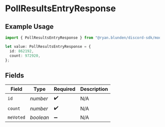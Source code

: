# PollResultsEntryResponse

## Example Usage

```typescript
import { PollResultsEntryResponse } from "@ryan.blunden/discord-sdk/models/components";

let value: PollResultsEntryResponse = {
  id: 862192,
  count: 972920,
};
```

## Fields

| Field              | Type               | Required           | Description        |
| ------------------ | ------------------ | ------------------ | ------------------ |
| `id`               | *number*           | :heavy_check_mark: | N/A                |
| `count`            | *number*           | :heavy_check_mark: | N/A                |
| `meVoted`          | *boolean*          | :heavy_minus_sign: | N/A                |
